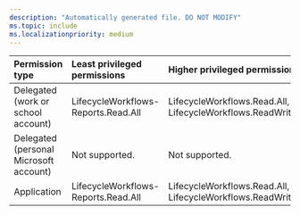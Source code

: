 ```yaml
---
description: "Automatically generated file. DO NOT MODIFY"
ms.topic: include
ms.localizationpriority: medium
---
```


|Permission type|Least privileged permissions|Higher privileged permissions|
|:---|:---|:---|
|Delegated (work or school account)|LifecycleWorkflows-Reports.Read.All|LifecycleWorkflows.Read.All, LifecycleWorkflows.ReadWrite.All|
|Delegated (personal Microsoft account)|Not supported.|Not supported.|
|Application|LifecycleWorkflows-Reports.Read.All|LifecycleWorkflows.Read.All, LifecycleWorkflows.ReadWrite.All|

